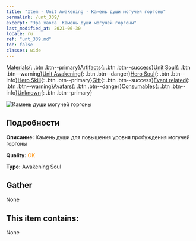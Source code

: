 ```yaml
---
title: "Item - Unit Awakening - Камень души могучей горгоны"
permalink: /unt_339/
excerpt: "Эра хаоса  Камень души могучей горгоны"
last_modified_at: 2021-06-30
locale: ru
ref: "unt_339.md"
toc: false
classes: wide
---
```

 [Materials](/ItemsRU/){: .btn .btn--primary}[Artifacts](/ItemsRU/Artifacts/){: .btn .btn--success}[Unit Soul](/ItemsRU/UnitSoul/){: .btn .btn--warning}[Unit Awakening](/ItemsRU/UnitAwakening/){: .btn .btn--danger}[Hero Soul](/ItemsRU/HeroSoul/){: .btn .btn--info}[Hero Skill](/ItemsRU/HeroSkill/){: .btn .btn--primary}[Gift](/ItemsRU/Gift/){: .btn .btn--success}[Event related](/ItemsRU/Events/){: .btn .btn--warning}[Avatars](/ItemsRU/Avatars/){: .btn .btn--danger}[Consumables](/ItemsRU/Consumables/){: .btn .btn--info}[Unknown](/ItemsRU/Unknown/){: .btn .btn--primary}

 ![Камень души могучей горгоны](/images/u/tia_manniu.jpg)

## Подробности
 **Описание:** Камень души для повышения уровня пробуждения могучей горгоны

 **Quality:** <span style="color: #FF8C00">OK</span>

 **Type:** Awakening Soul

## Gather

  None

## This item contains:

  None

